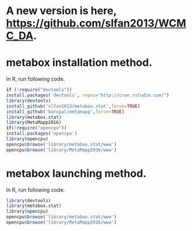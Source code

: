 # A new version is here, https://github.com/slfan2013/WCMC_DA.

# metabox installation method.

In R, run following code.

```r
if (!require("devtools"))
install.packages('devtools', repos="http://cran.rstudio.com/")
library(devtools)
install_github('slfan2013/metabox.stat',force=TRUE)
install_github('barupal/metamapp',force=TRUE)
library(metabox.stat)
library(MetaMapp2016)
if(!require("opencpu"))
install.packages('opencpu')
library(opencpu)
opencpu$browse('library/metabox.stat/www')
opencpu$browse('library/MetaMapp2016/www')
```


# metabox launching method.

In R, run following code.

```r
library(devtools)
library(metabox.stat)
library(opencpu)
opencpu$browse('library/metabox.stat/www')
opencpu$browse('library/MetaMapp2016/www')
```
